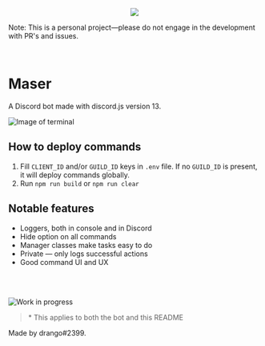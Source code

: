 <p align="center">
    <a href="https://en.wikipedia.org/wiki/Maser">
        <img src="https://i.imgur.com/p0GGPVZ.png" />
    </a>
</p>

Note: This is a personal project—please do not engage in the development with PR's and issues.

<br />

# Maser
A Discord bot made with discord.js version 13.

![Image of terminal](https://i.imgur.com/6e9wm50.png)

## How to deploy commands
1. Fill `CLIENT_ID` and/or `GUILD_ID` keys in `.env` file.
	If no `GUILD_ID` is present, it will deploy commands globally.
2. Run `npm run build` or `npm run clear`

## Notable features
* Loggers, both in console and in Discord
* Hide option on all commands
* Manager classes make tasks easy to do
* Private — only logs successful actions
* Good command UI and UX

<br /> <br />

![Work in progress](https://i.imgur.com/eS4Md4Q.png)
> \* This applies to both the bot and this README

Made by drango#2399.
